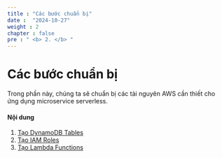 ```yaml
---
title : "Các bước chuẩn bị"
date :  "2024-10-27" 
weight : 2 
chapter : false
pre : " <b> 2. </b> "
---
```


# Các bước chuẩn bị

Trong phần này, chúng ta sẽ chuẩn bị các tài nguyên AWS cần thiết cho ứng dụng microservice serverless.

#### Nội dung

1. [Tạo DynamoDB Tables](2.1-createtabledynamo/)
2. [Tạo IAM Roles](2.2-createiam/)
3. [Tạo Lambda Functions](2.3-createlambda/)